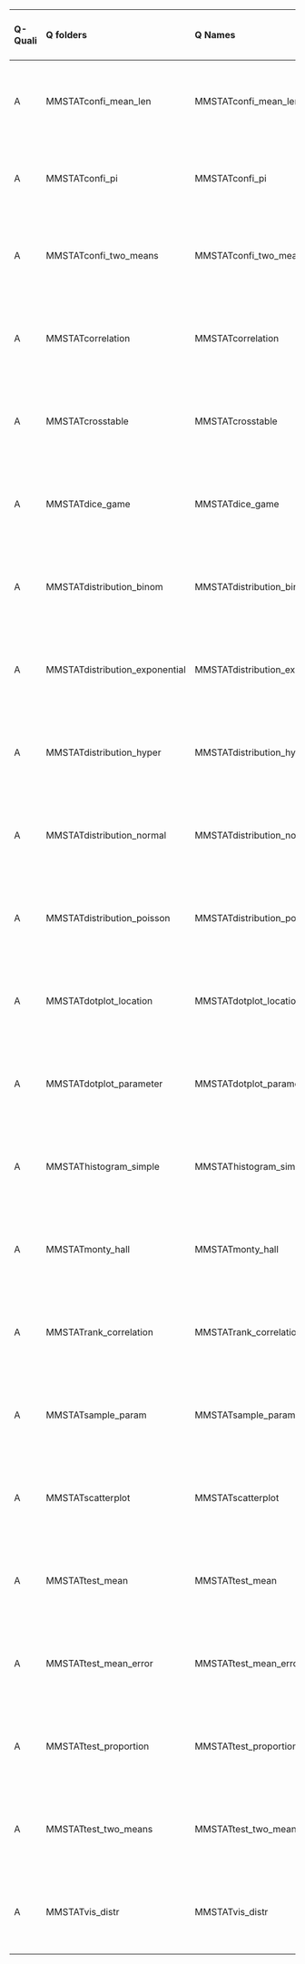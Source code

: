 |Q-Quali |Q folders                      |Q Names                        |Descriptions stats           |Keywords stats             |Meta Info data fields                 |
|:-------|:------------------------------|:------------------------------|:----------------------------|:--------------------------|:-------------------------------------|
|A       |MMSTATconfi_mean_len           |MMSTATconfi_mean_len           |48 word(s), 264 Character(s) |11: 10 (standard), 1 (new) |q, p, a, d, k, df, e, i, o, s, sa, ce |
|A       |MMSTATconfi_pi                 |MMSTATconfi_pi                 |92 word(s), 508 Character(s) |10: 9 (standard), 1 (new)  |q, p, a, d, k, df, e, i, s, sa, ce    |
|A       |MMSTATconfi_two_means          |MMSTATconfi_two_means          |76 word(s), 376 Character(s) |12: 11 (standard), 1 (new) |q, p, a, d, k, df, e, i, o, s, sa, ce |
|A       |MMSTATcorrelation              |MMSTATcorrelation              |27 word(s), 134 Character(s) |10: 10 (standard), 0 (new) |q, p, a, d, k, df, e, i, o, s, sa, ce |
|A       |MMSTATcrosstable               |MMSTATcrosstable               |39 word(s), 232 Character(s) |7: 4 (standard), 3 (new)   |q, p, a, d, k, df, e, i, o, s, sa, ce |
|A       |MMSTATdice_game                |MMSTATdice_game                |75 word(s), 335 Character(s) |9: 9 (standard), 0 (new)   |q, p, a, d, k, df, e, i, o, s, sa, ce |
|A       |MMSTATdistribution_binom       |MMSTATdistribution_binom       |82 word(s), 432 Character(s) |14: 14 (standard), 0 (new) |q, p, a, d, k, df, e, i, o, s, sa, ce |
|A       |MMSTATdistribution_exponential |MMSTATdistribution_exponential |31 word(s), 162 Character(s) |14: 14 (standard), 0 (new) |q, p, a, d, k, df, e, i, o, s, sa, ce |
|A       |MMSTATdistribution_hyper       |MMSTATdistribution_hyper       |91 word(s), 487 Character(s) |14: 14 (standard), 0 (new) |q, p, a, d, k, df, e, i, o, s, sa, ce |
|A       |MMSTATdistribution_normal      |MMSTATdistribution_normal      |29 word(s), 156 Character(s) |14: 14 (standard), 0 (new) |q, p, a, d, k, df, e, i, o, s, sa, ce |
|A       |MMSTATdistribution_poisson     |MMSTATdistribution_poisson     |70 word(s), 396 Character(s) |14: 14 (standard), 0 (new) |q, p, a, d, k, df, e, i, o, s, sa, ce |
|A       |MMSTATdotplot_location         |MMSTATdotplot_location         |45 word(s), 213 Character(s) |11: 11 (standard), 0 (new) |q, p, a, d, k, df, e, i, o, s, sa, ce |
|A       |MMSTATdotplot_parameter        |MMSTATdotplot_parameter        |55 word(s), 263 Character(s) |12: 12 (standard), 0 (new) |q, p, a, d, k, df, e, i, o, s, sa, ce |
|A       |MMSTAThistogram_simple         |MMSTAThistogram_simple         |42 word(s), 213 Character(s) |9: 9 (standard), 0 (new)   |q, p, a, d, k, df, e, i, o, s, sa, ce |
|A       |MMSTATmonty_hall               |MMSTATmonty_hall               |33 word(s), 157 Character(s) |8: 8 (standard), 0 (new)   |q, p, a, d, k, df, e, i, o, s, sa, ce |
|A       |MMSTATrank_correlation         |MMSTATrank_correlation         |32 word(s), 157 Character(s) |7: 6 (standard), 1 (new)   |q, p, a, d, k, df, e, i, o, s, sa, ce |
|A       |MMSTATsample_param             |MMSTATsample_param             |79 word(s), 431 Character(s) |17: 17 (standard), 0 (new) |q, p, a, d, k, df, e, i, o, s, sa, ce |
|A       |MMSTATscatterplot              |MMSTATscatterplot              |32 word(s), 151 Character(s) |11: 11 (standard), 0 (new) |q, p, a, d, k, df, e, i, o, s, sa, ce |
|A       |MMSTATtest_mean                |MMSTATtest_mean                |30 word(s), 150 Character(s) |12: 12 (standard), 0 (new) |q, p, a, d, k, df, e, i, o, s, sa, ce |
|A       |MMSTATtest_mean_error          |MMSTATtest_mean_error          |70 word(s), 329 Character(s) |15: 14 (standard), 1 (new) |q, p, a, d, k, df, e, i, o, s, sa, ce |
|A       |MMSTATtest_proportion          |MMSTATtest_proportion          |74 word(s), 366 Character(s) |13: 11 (standard), 2 (new) |q, p, a, d, k, df, e, i, o, s, sa, ce |
|A       |MMSTATtest_two_means           |MMSTATtest_two_means           |96 word(s), 514 Character(s) |17: 15 (standard), 2 (new) |q, p, a, d, k, df, e, i, o, s, sa, ce |
|A       |MMSTATvis_distr                |MMSTATvis_distr                |71 word(s), 383 Character(s) |18: 18 (standard), 0 (new) |q, p, a, d, k, df, e, i, o, s, sa, ce |
